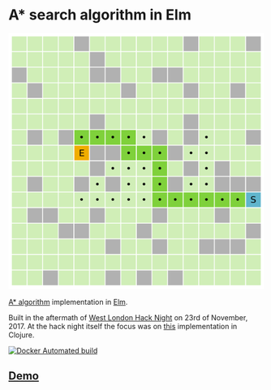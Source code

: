 # A\* search algorithm in Elm

<p align="center">
  <img src="images/elm-a-star.png?raw=true" alt="Screenshot" />
</p>

[A\* algorithm][a-star] implementation in [Elm][elm].

Built in the aftermath of [West London Hack Night][wlhn] on 23rd of November,
2017. At the hack night itself the focus was on [this][clojure] implementation
in Clojure.

[![Docker Automated build](https://img.shields.io/docker/automated/simonswine/elm-a-star.svg)](https://hub.docker.com/r/simonswine/elm-a-star/)

## [Demo][demo]

[a-star]: https://en.wikipedia.org/wiki/A*_search_algorithm
[clojure]: https://github.com/Olical/wlhn-a-star
[wlhn]: https://www.meetup.com/West-London-Hack-Night/
[elm]: https://guide.elm-lang.org/install.html
[demo]: https://elm-a-star.simon.im
